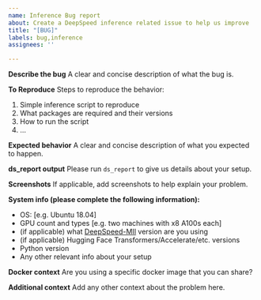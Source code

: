 ```yaml
---
name: Inference Bug report
about: Create a DeepSpeed inference related issue to help us improve
title: "[BUG]"
labels: bug,inference
assignees: ''

---
```


**Describe the bug**
A clear and concise description of what the bug is.

**To Reproduce**
Steps to reproduce the behavior:
1. Simple inference script to reproduce
2. What packages are required and their versions
3. How to run the script
4. ...

**Expected behavior**
A clear and concise description of what you expected to happen.

**ds_report output**
Please run `ds_report` to give us details about your setup.

**Screenshots**
If applicable, add screenshots to help explain your problem.

**System info (please complete the following information):**
 - OS: [e.g. Ubuntu 18.04]
 - GPU count and types [e.g. two machines with x8 A100s each]
 - (if applicable) what [DeepSpeed-MII](https://github.com/microsoft/deepspeed-mii) version are you using
 - (if applicable) Hugging Face Transformers/Accelerate/etc. versions
 - Python version
 - Any other relevant info about your setup

**Docker context**
Are you using a specific docker image that you can share?

**Additional context**
Add any other context about the problem here.
